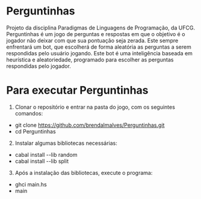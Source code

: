 # Perguntinhas 

Projeto da disciplina Paradigmas de Linguagens de Programação, da UFCG. Perguntinhas é um jogo de perguntas e respostas em que o objetivo é o jogador não deixar com que sua pontuação seja	zerada. Este sempre enfrentará um bot, que escolherá de forma aleatória as perguntas a serem respondidas pelo usuário jogando. Este bot é uma inteligência baseada em heurística e aleatoriedade, programado para escolher as perguntas respondidas pelo jogador.

# Para executar Perguntinhas

1. Clonar o repositório e entrar na pasta do jogo, com os seguintes comandos:

* git clone https://github.com/brendalmalves/Perguntinhas.git
* cd Perguntinhas

2. Instalar algumas bibliotecas necessárias:

* cabal install --lib random
* cabal install --lib split

3. Após a instalação das bibliotecas, execute o programa:

* ghci main.hs
* main